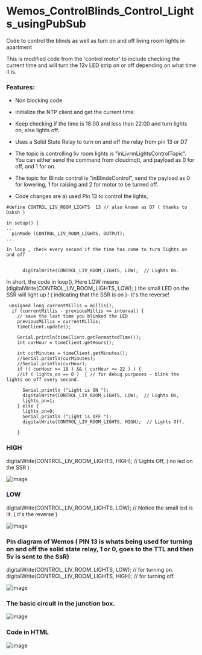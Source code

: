 # Wemos_ControlBlinds_Control_Lights_usingPubSub
Code to control the blinds as well as turn on and off living room lights in apartment

This is modified code from the 'control motor' to include checking the current time and will turn the 12v LED strip on or off depending on what time it is.

### Features:
- Non blocking code
- Initialize the NTP client and get the current time.
- Keep checking if the time is 18:00 and less than 22:00 and turn lights on, else lights off.
- Uses a Solid State Relay to turn on and off the relay from pin 13 or D7
- The topic is controlling liv room lights is "inLivrmLightsControlTopic". You can either send the command from cloudmqtt, and payload as 0 for off, and 1 for on.
- The topic for Blinds control is "inBlindsControl", send the payload as 0 for lowering, 1 for raising and 2 for motor to be turned off.

- Code changes are a) used Pin 13 to control the lights, 
```
#define CONTROL_LIV_ROOM_LIGHTS  13 // also known as D7 ( thanks to Daksh )

in setup() {
...
  pinMode (CONTROL_LIV_ROOM_LIGHTS, OUTPUT);  
...

In loop , check every second if the time has come to turn lights on and off


      digitalWrite(CONTROL_LIV_ROOM_LIGHTS, LOW);  // Lights On.

```


In short, the code in loop(), Here LOW means (digitalWrite(CONTROL_LIV_ROOM_LIGHTS, LOW); ) the small LED on the SSR will light up ! ( indicating that the SSR is on )- it's the reverse!

```
 unsigned long currentMillis = millis();
  if (currentMillis - previousMillis >= interval) {
    // save the last time you blinked the LED
    previousMillis = currentMillis;
    timeClient.update();

    Serial.println(timeClient.getFormattedTime());
    int curHour = timeClient.getHours();
    
    int curMinutes = timeClient.getMinutes();
    //Serial.println(curMinutes);
    //Serial.println(curHour);
    if (( curHour >= 18 ) && ( curHour <= 22 ) ) {
    //if ( lights_on == 0 )  { // for debug purposes - blink the lights on off every second.

      Serial.println ("Light is ON ");
      digitalWrite(CONTROL_LIV_ROOM_LIGHTS, LOW);  // Lights On, 
      lights_on=1;
    } else {
      lights_on=0;
      Serial.println ("Light is OFF ");
      digitalWrite(CONTROL_LIV_ROOM_LIGHTS, HIGH);  // Lights Off, 
      
    }
```
      
### HIGH

digitalWrite(CONTROL_LIV_ROOM_LIGHTS, HIGH);  // Lights Off,  ( no led on the SSR )

![image](https://user-images.githubusercontent.com/14288989/213980710-b0626e44-4fe9-40ea-b97a-8a4e8ec0d291.png)


### LOW

digitalWrite(CONTROL_LIV_ROOM_LIGHTS, LOW);  // Notice the small led is lit. ( it's the reverse )

![image](https://user-images.githubusercontent.com/14288989/213980965-fef89c47-b7f0-4bab-b8ff-8884d6b41b05.png)


### Pin diagram of Wemos ( PIN 13 is whats being used for turning on and off the solid state relay, 1 or 0, goes to the TTL and then 5v is sent to the SsR)

digitalWrite(CONTROL_LIV_ROOM_LIGHTS, LOW); // for turning on.         
digitalWrite(CONTROL_LIV_ROOM_LIGHTS, HIGH); // for turning off.         


![image](https://user-images.githubusercontent.com/14288989/213981141-fdd162de-1db4-401b-8158-c2fc925fc78e.png)


### The basic circuit in the junction box.

![image](https://user-images.githubusercontent.com/14288989/213982119-8997fd56-5dc8-4e6c-8085-5c64ceb2afca.png)


### Code in HTML 

![image](https://user-images.githubusercontent.com/14288989/213998396-18493ca8-258e-499a-bee6-f75ce303c53d.png)

